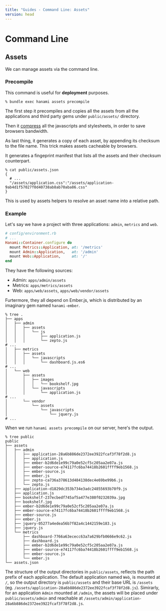 ```yaml
---
title: "Guides - Command Line: Assets"
version: head
---
```


# Command Line

## Assets

We can manage assets via the command line.

### Precompile

This command is useful for **deployment** purposes.

```shell
% bundle exec hanami assets precompile
```

The first step it precompiles and copies all the assets from all the applications and third party gems under `public/assets/` directory.

Then it [compress](/guides/head/assets/compressors) all the javascripts and stylesheets, in order to save browsers bandwidth.

As last thing, it generates a copy of each asset, by appending its checksum to the file name.
This trick makes assets cacheable by browsers.

It generates a fingeprint manifest that lists all the assets and their checksum counterpart.

```shell
% cat public/assets.json
{
  # ...
  "/assets/application.css":"/assets/application-9ab4d1f57027f0d40738ab8ab70aba86.css"
}
```

This is used by assets helpers to resolve an asset name into a relative path.

### Example

Let's say we have a project with three applications: `admin`, `metrics` and `web`.

```ruby
# config/environment.rb
# ...
Hanami::Container.configure do
  mount Metrics::Application, at: '/metrics'
  mount Admin::Application,   at: '/admin'
  mount Web::Application,     at: '/'
end
```

They have the following sources:

  * Admin: `apps/admin/assets`
  * Metrics: `apps/metrics/assets`
  * Web: `apps/web/assets`, `apps/web/vendor/assets`

Furtermore, they all depend on Ember.js, which is distributed by an imaginary gem named `hanami-ember`.

```shell
% tree .
├── apps
│   ├── admin
│   │   ├── assets
│   │   │   └── js
│   │   │       ├── application.js
│   │   │       └── zepto.js
# ...
│   ├── metrics
│   │   ├── assets
│   │   │   └── javascripts
│   │   │       └── dashboard.js.es6
# ...
│   └── web
│       ├── assets
│       │   ├── images
│       │   │   └── bookshelf.jpg
│       │   └── javascripts
│       │       └── application.js
# ...
│       └── vendor
│           └── assets
│               └── javascripts
│                   └── jquery.js
# ...
```

When we run `hanami assets precompile` on our server, here's the output.

```shell
% tree public
public
├── assets
│   ├── admin
│   │   ├── application-28a6b886de2372ee3922fcaf3f78f2d8.js
│   │   ├── application.js
│   │   ├── ember-b2d6de1e99c79a0e52cf5c205aa2e07a.js
│   │   ├── ember-source-e74117fc6ba74418b2601ffff9eb1568.js
│   │   ├── ember-source.js
│   │   ├── ember.js
│   │   ├── zepto-ca736a378613d484138dec4e69be99b6.js
│   │   └── zepto.js
│   ├── application-d1829dc353b734e3adc24855693b70f9.js
│   ├── application.js
│   ├── bookshelf-237ecbedf745af5a477e380f0232039a.jpg
│   ├── bookshelf.jpg
│   ├── ember-b2d6de1e99c79a0e52cf5c205aa2e07a.js
│   ├── ember-source-e74117fc6ba74418b2601ffff9eb1568.js
│   ├── ember-source.js
│   ├── ember.js
│   ├── jquery-05277a4edea56b7f82a4c1442159e183.js
│   ├── jquery.js
│   └── metrics
│       ├── dashboard-7766a63ececc63a7a629bfb0666e9c62.js
│       ├── dashboard.js
│       ├── ember-b2d6de1e99c79a0e52cf5c205aa2e07a.js
│       ├── ember-source-e74117fc6ba74418b2601ffff9eb1568.js
│       ├── ember-source.js
│       └── ember.js
└── assets.json
```

<p class="convention">
  The structure of the output directories in <code>public/assets</code>, reflects the path prefix of each application. The default application named <code>Web</code>, is mounted at <code>/</code>, so the output directory is <code>public/assets</code> and their base URL is <code>/assets</code> (eg. <code>/assets/application-28a6b886de2372ee3922fcaf3f78f2d8.js</code>).
  Simirarly, for an application <code>Admin</code> mounted at <code>/admin</code>, the assets will be placed under <code>public/assets/admin</code> and reachable at <code>/assets/admin/application-28a6b886de2372ee3922fcaf3f78f2d8.js</code>.
</p>
